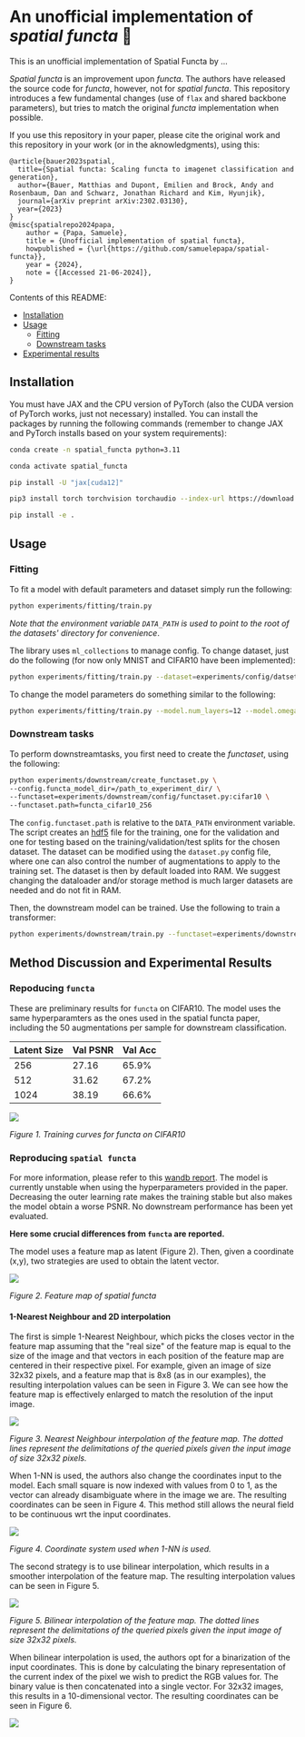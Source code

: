 # An unofficial implementation of *spatial functa* 🌌

This is an unofficial implementation of Spatial Functa by ...

*Spatial functa* is an improvement upon *functa*. The authors have released the source code for *functa*, however, not for *spatial functa*. This repository introduces a few fundamental changes (use of `flax` and shared backbone parameters), but tries to match the original *functa* implementation when possible.

If you use this repository in your paper, please cite the original work and this repository in your work (or in the aknowledgments), using this:

```
@article{bauer2023spatial,
  title={Spatial functa: Scaling functa to imagenet classification and generation},
  author={Bauer, Matthias and Dupont, Emilien and Brock, Andy and Rosenbaum, Dan and Schwarz, Jonathan Richard and Kim, Hyunjik},
  journal={arXiv preprint arXiv:2302.03130},
  year={2023}
}
@misc{spatialrepo2024papa,
	author = {Papa, Samuele},
	title = {Unofficial implementation of spatial functa},
	howpublished = {\url{https://github.com/samuelepapa/spatial-functa}},
	year = {2024},
	note = {[Accessed 21-06-2024]},
}
```

Contents of this README:

- [Installation](#installation)
- [Usage](#usage)
    - [Fitting](#fitting)
    - [Downstream tasks](#downstream-tasks)
- [Experimental results](#experimental-results)


## Installation
You must have JAX and the CPU version of PyTorch (also the CUDA version of PyTorch works, just not necessary) installed. You can install the packages by running the following commands (remember to change JAX and PyTorch installs based on your system requirements):
```bash
conda create -n spatial_functa python=3.11

conda activate spatial_functa

pip install -U "jax[cuda12]"

pip3 install torch torchvision torchaudio --index-url https://download.pytorch.org/whl/cpu

pip install -e .
```

## Usage
### Fitting
To fit a model with default parameters and dataset simply run the following:

```bash
python experiments/fitting/train.py
```

*Note that the environment variable `DATA_PATH` is used to point to the root of the datasets' directory for convenience*.

The library uses `ml_collections` to manage config. To change dataset, just do the following (for now only MNIST and CIFAR10 have been implemented):

```bash
python experiments/fitting/train.py --dataset=experiments/config/datset.py:mnist
```

To change the model parameters do something similar to the following:

```bash
python experiments/fitting/train.py --model.num_layers=12 --model.omega_0=15 --config.experiment_dir=/path_to_experiment_dir/ --config.train.checkpointing.checkpoint_dir=/path_to_experiment_dir/ckpts/
```

### Downstream tasks

To perform downstreamtasks, you first need to create the *functaset*, using the following:

```bash
python experiments/downstream/create_functaset.py \
--config.functa_model_dir=/path_to_experiment_dir/ \
--functaset=experiments/downstream/config/functaset.py:cifar10 \
--functaset.path=functa_cifar10_256
```

The `config.functaset.path` is relative to the `DATA_PATH` environment variable. The script creates an [hdf5](https://en.wikipedia.org/wiki/Hierarchical_Data_Format) file for the training, one for the validation and one for testing based on the training/validation/test splits for the chosen dataset. The dataset can be modified using the `dataset.py` config file, where one can also control the number of augmentations to apply to the training set. The dataset is then by default loaded into RAM. We suggest changing the dataloader and/or storage method is much larger datasets are needed and do not fit in RAM.

Then, the downstream model can be trained. Use the following to train a transformer:

```bash
python experiments/downstream/train.py --functaset=experiments/downstream/config/functaset.py:cifar10 --functaset.path=functa_cifar10_256 --model=experiments/downstream/config/classifier_model.py:mlp -model.hidden_dim=1024 --model.num_layers=3
```

## Method Discussion and Experimental Results

### Repoducing `functa`

These are preliminary results for `functa` on CIFAR10. The model uses the same hyperparamters as the ones used in the spatial functa paper, including the 50 augmentations per sample for downstream classification. 

| Latent Size| Val PSNR | Val Acc |
|------|-----|-----|
|256| 27.16| 65.9% |
|512| 31.62 | 67.2% |
|1024| 38.19| 66.6% |


<img src="assets/functa_metrics.png">

*Figure 1. Training curves for functa on CIFAR10*

### Reproducing `spatial functa`

For more information, please refer to this [wandb report](https://wandb.ai/neuralfield-wandb/spatial_functa/reports/Reproducing-Spatial-Functa--Vmlldzo4ODQ1OTQx). The model is currently unstable when using the hyperparameters provided in the paper. Decreasing the outer learning rate makes the training stable but also makes the model obtain a worse PSNR. No downstream performance has been yet evaluated.

**Here some crucial differences from `functa` are reported.**

The model uses a feature map as latent (Figure 2). Then, given a coordinate (x,y), two strategies are used to obtain the latent vector.

<img src="assets/feature_map.png">

*Figure 2. Feature map of spatial functa*

#### 1-Nearest Neighbour and 2D interpolation
The first is simple 1-Nearest Neighbour, which picks the closes vector in the feature map assuming that the "real size" of the feature map is equal to the size of the image and that vectors in each position of the feature map are centered in their respective pixel. For example, given an image of size 32x32 pixels, and a feature map that is 8x8 (as in our examples), the resulting interpolation values can be seen in Figure 3. We can see how the feature map is effectively enlarged to match the resolution of the input image.

<img src="assets/nn_interpolation_feature_map.png">

*Figure 3. Nearest Neighbour interpolation of the feature map. The dotted lines represent the delimitations of the queried pixels given the input image of size 32x32 pixels.*

When 1-NN is used, the authors also change the coordinates input to the model. Each small square is now indexed with values from 0 to 1, as the vector can already disambiguate where in the image we are. The resulting coordinates can be seen in Figure 4. This method still allows the neural field to be continuous wrt the input coordinates.

<img src="assets/nn_coordinate_system.png">

*Figure 4. Coordinate system used when 1-NN is used.*

The second strategy is to use bilinear interpolation, which results in a smoother interpolation of the feature map. The resulting interpolation values can be seen in Figure 5.

<img src="assets/linear_interpolation_feature_map.png">

*Figure 5. Bilinear interpolation of the feature map. The dotted lines represent the delimitations of the queried pixels given the input image of size 32x32 pixels.*

When bilinear interpolation is used, the authors opt for a binarization of the input coordinates. This is done by calculating the binary representation of the current index of the pixel we wish to predict the RGB values for. The binary value is then concatenated into a single vector. For 32x32 images, this results in a 10-dimensional vector. The resulting coordinates can be seen in Figure 6.

<img src="assets/linear_coordinate_system.png">

